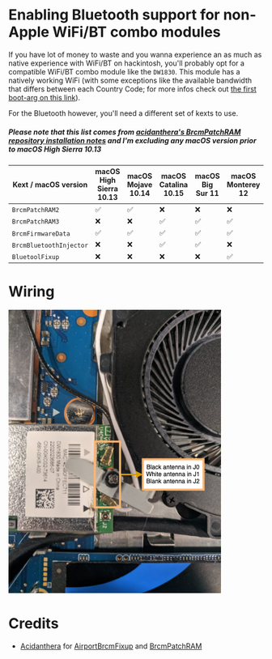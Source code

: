 # Enabling Bluetooth support for non-Apple WiFi/BT combo modules

If you have lot of money to waste and you wanna experience an as much as native experience with WiFi/BT on hackintosh, you'll probably opt for a compatible WiFi/BT combo module like the `DW1830`.
This module has a natively working WiFi (with some exceptions like the available bandwidth that differs between each Country Code; for more infos check out [the first boot-arg on this link](https://github.com/acidanthera/airportbrcmfixup/#specific-boot-args-and-ioreg-properties)).

For the Bluetooth however, you'll need a different set of kexts to use.
##### Please note that this list comes from [acidanthera's BrcmPatchRAM repository installation notes](https://github.com/acidanthera/brcmpatchram/#installation) and I'm excluding any macOS version prior to macOS High Sierra 10.13

| Kext / macOS version    | macOS High Sierra 10.13 | macOS Mojave 10.14 | macOS Catalina 10.15 | macOS Big Sur 11 | macOS Monterey 12 |
|-------------------------|-------------------------|--------------------|----------------------|------------------|-------------------|
| `BrcmPatchRAM2`         | ✅                      | ✅                  | ❌                   | ❌                | ❌                |
| `BrcmPatchRAM3`         | ❌                      | ❌                  | ✅                   | ✅                | ✅                |
| `BrcmFirmwareData`      | ✅                      | ✅                  | ✅                   | ✅                | ✅                |
| `BrcmBluetoothInjector` | ❌                      | ❌                  | ✅                   | ✅                | ❌                |
| `BluetoolFixup`         | ❌                      | ❌                  | ❌                   | ❌                | ✅                |


# Wiring

![WiFi/BT antenna wiring](/.assets/docs/wifi-bt-card/images/wiring.png)

# Credits

- [Acidanthera](https://github.com/acidanthera) for [AirportBrcmFixup](https://github.com/acidanthera/AirportBrcmFixup) and [BrcmPatchRAM](https://github.com/acidanthera/BrcmPatchRAM)
